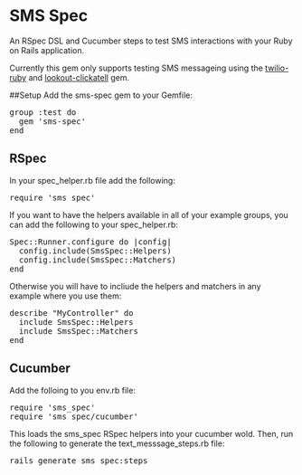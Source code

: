 # SMS Spec

An RSpec DSL and Cucumber steps to test SMS interactions with your
Ruby on Rails application.

Currently this gem only supports testing SMS messageing using the
[twilio-ruby](https://github.com/twilio/twilio-ruby) and
[lookout-clickatell](https://github.com/lookout/clickatell) gem.

##Setup
Add the sms-spec gem to your Gemfile:
<pre>
group :test do
  gem 'sms-spec'
end
</pre>

## RSpec
In your spec\_helper.rb file add the following:
<pre>
require 'sms_spec'
</pre>

If you want to have the helpers available in all of your example groups,
you can add the following to your spec_helper.rb:
<pre>
Spec::Runner.configure do |config|
  config.include(SmsSpec::Helpers)
  config.include(SmsSpec::Matchers)
end
</pre>

Otherwise you will have to incliude the helpers and matchers in any
example where you use them:

<pre>
describe "MyController" do
  include SmsSpec::Helpers
  include SmsSpec::Matchers
end
</pre>

## Cucumber
Add the folloing to you env.rb file:

<pre>
require 'sms_spec'
require 'sms_spec/cucumber'
</pre>

This loads the sms\_spec RSpec helpers into your cucumber wold. Then,
run the following to generate the text\_messsage\_steps.rb file:

<pre>
rails generate sms_spec:steps
</pre>
